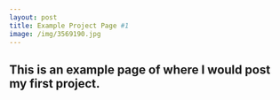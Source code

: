 ```yaml
---
layout: post
title: Example Project Page #1
image: /img/3569190.jpg
---
```


## This is an example page of where I would post my first project.
